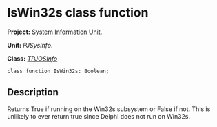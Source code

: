 # IsWin32s class function #

**Project:** [System Information Unit](SystemInformationUnit.md).

**Unit:** _PJSysInfo_.

**Class:** _[TPJOSInfo](TPJOSInfo.md)_

```
class function IsWin32s: Boolean;
```

## Description ##

Returns True if running on the Win32s subsystem or False if not. This is unlikely to ever return true since Delphi does not run on Win32s.
